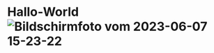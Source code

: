 # Hallo-World![Bildschirmfoto vom 2023-06-07 15-23-22](https://github.com/Bubteck/Hallo-World/assets/132209924/4e81300d-959b-4805-a2d0-31b1044e5856)
